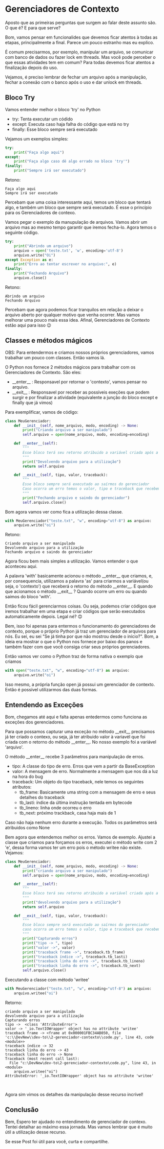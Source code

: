 # Gerenciadores de Contexto

Aposto que as primeiras perguntas que surgem ao falar deste assunto são. O que é? E para que serve?

Bom, vamos pensar em funcionalides que devemos ficar atentos à todas as etapas, principalmente a final. Parece um pouco estranho mas eu explico. 

É comum precisarmos, por exemplo, manipular um arquivo, se comunicar com banco de dados ou fazer lock em threads. Mas você pode perceber o que essas atividades tem em comum? Para todas devemos ficar atentos a finalização depois do uso. 

Vejamos, é preciso lembrar de fechar um arquivo após a manipulação, fechar a conexão com o banco após o uso e dar unlock em threads.


## Bloco Try

Vamos entender melhor o bloco 'try' no Python

- try: Tenta executar um códido
- except: Executa caso haja falha do código que está no try
- finally: Esse bloco sempre será executado

Vejamos um exemplos simples:

```python
try:
    print("Faça algo aqui")
except:
    print("Faça algo caso dê algo errado no bloco 'try'")
finally:
    print("Sempre irá ser executado")

```

Retono:

```
Faça algo aqui
Sempre irá ser executado

```

Percebam que uma coisa interessante aqui, temos um bloco que tentará algo, e também um bloco que sempre será executado. É esse o princípio para os Gerenciadores de contexo. 

Vamos pegar o exemplo da manupulação de arquivos. Vamos abrir um arquivo mas ao mesmo tempo garantir que iremos fecha-lo. Agora temos o seguinte código.

```python
try:
    print("Abrindo um arquivo")
    arquivo = open('teste.txt', 'w', encoding='utf-8')
    arquivo.write("Oi")
except Exception as e:
    print("Erro ao tentar escrever no arquivo:", e)
finally:
    print("Fechando Arquivo")
    arquivo.close()

```

Retono:

```
Abrindo um arquivo
Fechando Arquivo

```

Percebam que agora podemos ficar tranquilos em relação a deixar o arquivo aberto por qualquer motivo que venha ocorrer. Mas vamos melhorar uma pouco mais essa idea. Afinal, Gerenciadores de Contexto estão aqui para isso 😉

## Classes e métodos mágicos

OBS: Para entendermos e criamos nossos próprios gerenciadores, vamos trabalhar um pouco com classes. Então vamos lá.

O Python nos fornece 2 métodos mágicos para trabalhar com os Gerenciadores de Contexto. São eles: 

- \_\_enter__ : Responsavel por retornar o 'contexto', vamos pensar no arquivo.
- \_\_exit__ : Responsavel por receber as possíveis exeções que podem surgir e por finalizar a atividade (equivalente a junção do bloco except e finally que já vimos)

Para exemplificar, vamos de código: 

```python
class MeuGerenciador:
    def __init__(self, nome_arquivo, modo, encoding) -> None:
        print("Criando arquivo a ser manipulado")
        self.arquivo = open(nome_arquivo, modo, encoding=encoding)

    def __enter__(self):
        """
        Esse bloco terá seu retorno atribuido a variável criada após a palavra 'as'
        """
        print("Devolvendo arquivo para a utilização")
        return self.arquivo

    def __exit__(self, tipo, valor, traceback):
        """
        Esse bloco sempre será executado ao saírmos do gerenciador
        Caso ocorra um erro temos o valor, tipo e traceback que recebemos como parâmetro
        """
        print("Fechando arquivo e saindo do gerenciador")
        self.arquivo.close()

```

Bom agora vamos ver como fica a utilização dessa classe.

```python
with MeuGerenciador("teste.txt", "w", encoding="utf-8") as arquivo:
    arquivo.write("oi")

```

Retono:

```
Criando arquivo a ser manipulado
Devolvendo arquivo para a utilização
Fechando arquivo e saindo do gerenciador

```

Agora ficou bem mais simples a utilização. Vamos entender o que aconteceu aqui. 

A palavra 'with' basicamente acionou o método \_\_enter__ que criamos, e, por consequencia, utilizamos a palavra 'as' para criarmos a variável(ou seja, o 'contexto') que receberá o retorno do método \_\_enter__. E quando que acionamos o método \_\_exit__ ? Quando ocorre um erro ou quando saimos do bloco 'with'. 

Então ficou fácil gerenciarmos coisas. Ou seja, podemos criar códigos que iremos trabalhar em uma etapa e criar códigos que serão executados automaticamente depois. Legal né? 😊

Bem, isso foi apenas para entermos o funcionamento do gerenciadores de contexto, porque o próprio Python já traz um gerenciador de arquivos para nós. Eu sei, eu sei "Se já tinha por que não mostrou desde o início?". Bom, a ideia era mostrar o que o Python nos fornece por baixo dos panos e também fazer com que você consiga criar seus próprios gerenciadores. 

Então vamos ver como o Python traz de forma nativa o exemplo que criamos 

```python
with open("teste.txt", "w", encoding="utf-8") as arquivo:
    arquivo.write("oi")
```

Isso mesmo, a própria função open já possui um gerenciador de contexto. Então é possível utilizarmos das duas formas.

## Entendendo as Exceções

Bom, chegamos até aqui e falta apenas entedermos como funciona as exceções dos gerenciadores.

Para que possamos capturar uma exceção no método \_\_exit__ precisamos já ter criado o contexo, ou seja, já ter atribuido valor à variavél que foi criada com o retorno do método \_\_enter__. No nosso exemplo foi a variável 'arquivo'.

O método \_\_enter__ recebe 3 parâmetros para manipulação de erros. 

- tipo: A classe do tipo de erro. Erros que vem a partir da BaseException 
- valor: A mensagem de erro. Normalmente a mensagem que nos dá a luz na hora do bug
- traceback: Um objeto do tipo traceback, nele temos os seguintes atributos:
  - tb_frame: Basicamente uma string com a mensagem de erro e seus detalhes do traceback
  - tb_lasti: índice da última instrução tentada em bytecode
  - tb_lineno: linha onde ocorreu o erro
  - tb_next: próximo trackback, casa haja mais de 1

Caso não haja nenhum erro durante a execução. Todos os parâmetros será atribuidos como None

Bem agora que entendemos melhor os erros. Vamos de exemplo. Ajustei a classe que criamos para forçamos os erros, executei o método write com 2 'e', dessa forma vamos ter um erro pois o método writee não existe. Vejamos:

```python
class MeuGerenciador:
    def __init__(self, nome_arquivo, modo, encoding) -> None:
        print("criando arquivo a ser manipulado")
        self.arquivo = open(nome_arquivo, modo, encoding=encoding)

    def __enter__(self):
        """
        Esse bloco terá seu retorno atribuido a variável criada após a palavra 'as'
        """
        print("devolvendo arquivo para a utilização")
        return self.arquivo

    def __exit__(self, tipo, valor, traceback):
        """
        Esse bloco sempre será executado ao saírmos do gerenciador
        caso ocorra um erro temos o valor, tipo e traceback que recebemos como parâmetro
        """
        print("Capturando erros")
        print("tipo -> ", tipo)
        print("valor ->", valor)
        print("traceback frame ->", traceback.tb_frame)
        print("traceback índice ->", traceback.tb_lasti)
        print("traceback linha do erro ->", traceback.tb_lineno)
        print("traceback linha do erro ->", traceback.tb_next)
        self.arquivo.close()

```

Executando a classe com método 'writee'

```python
with MeuGerenciador("teste.txt", "w", encoding="utf-8") as arquivo:
    arquivo.writee("oi")

```

Retorno: 

```
criando arquivo a ser manipulado
devolvendo arquivo para a utilização
Capturando erros
tipo ->  <class 'AttributeError'>
valor -> '_io.TextIOWrapper' object has no attribute 'writee'
traceback frame -> <frame at 0x000001FBC34AB050, file 'c:\\DevNew\\dev-to\\2-gerenciador-contexto\\code.py', line 43, code <module>>
traceback índice -> 32
traceback linha do erro -> 43
traceback linha do erro -> None
Traceback (most recent call last):
  File "c:\DevNew\dev-to\2-gerenciador-contexto\code.py", line 43, in <module>
    arquivo.writee("oi")
AttributeError: '_io.TextIOWrapper' object has no attribute 'writee'

```
<br>

Agora sim vimos os detalhes da manipulação desse recurso incrível!

## Conclusão 

Bem, Espero ter ajudado no entendimento de gerenciador de contexo. Tentei detalhar ao máximo essa jornada. Mas vamos lembrar que é muito útil a utilização desse recurso.

Se esse Post foi útil para você, curta e compartilhe. 